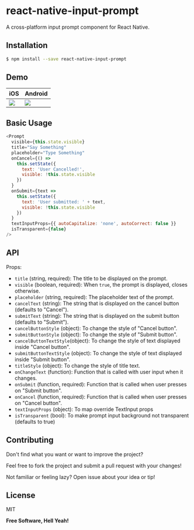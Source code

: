 # react-native-input-prompt

A cross-platform input prompt component for React Native.

## Installation

```sh
$ npm install --save react-native-input-prompt
```

## Demo

| iOS                    | Android                 |
| ---------------------- | ----------------------- |
| ![](./iphone-demo.gif) | ![](./android-demo.gif) |

## Basic Usage

```js
<Prompt
  visible={this.state.visible}
  title="Say Something"
  placeholder="Type Something"
  onCancel={() =>
    this.setState({
      text: 'User Cancelled!',
      visible: !this.state.visible
    })
  }
  onSubmit={text =>
    this.setState({
      text: 'User submitted: ' + text,
      visible: !this.state.visible
    })
  }
  textInputProps={{ autoCapitalize: 'none', autoCorrect: false }}
  isTransparent={false}
/>
```

## API

Props:

- `title` (string, required): The title to be displayed on the prompt.
- `visible` (boolean, required): When `true`, the prompt is displayed, closes otherwise.
- `placeholder` (string, required): The placeholder text of the prompt.
- `cancelText` (string): The string that is displayed on the cancel button (defaults to "Cancel").
- `submitText` (string): The string that is displayed on the submit button (defaults to "Submit").
- `cancelButtonStyle` (object): To change the style of "Cancel button".
- `submitButtonStyle` (object): To change the style of "Submit button".
- `cancelButtonTextStyle`(object): To change the style of text displayed inside "Cancel button".
- `submitButtonTextStyle` (object): To change the style of text displayed inside "Submit button".
- `titleStyle` (object): To change the style of title text.
- `onChangeText` (function): Function that is called with user input when it changes.
- `onSubmit` (function, required): Function that is called when user presses on "Submit button".
- `onCancel` (function, required): Function that is called when user presses on "Cancel button".
- `textInputProps` (object): To map override TextInput props
- `isTransparent` (bool): To make prompt input background not transparent (defaults to true)

## Contributing

Don't find what you want or want to improve the project?

Feel free to fork the project and submit a pull request with your changes!

Not familiar or feeling lazy? Open issue about your idea or tip!

## License

MIT

**Free Software, Hell Yeah!**
